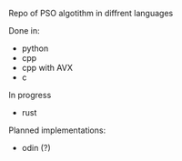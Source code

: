 Repo of PSO algotithm in diffrent languages

Done in:

 - python
 - cpp
 - cpp with AVX
 - c


In progress

 - rust

Planned implementations:

 - odin (?)